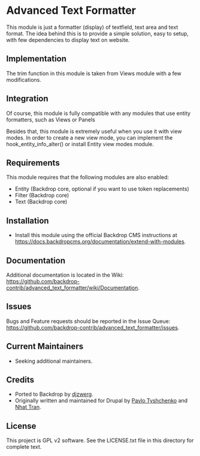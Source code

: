Advanced Text Formatter
=======================

This module is just a formatter (display) of textfield, text area and text
format. The idea behind this is to provide a simple solution, easy to setup,
with few dependencies to display text on website.

Implementation
--------------

The trim function in this module is taken from Views module with a few
modifications.

Integration
-----------

Of course, this module is fully compatible with any modules that use entity
formatters, such as Views or Panels

Besides that, this module is extremely useful when you use it with view modes.
In order to create a new view mode, you can implement the
hook_entity_info_alter() or install Entity view modes module.

Requirements
------------

This module requires that the following modules are also enabled:

 * Entity (Backdrop core, optional if you want to use token replacements)
 * Filter (Backdrop core)
 * Text (Backdrop core)

Installation
------------

- Install this module using the official Backdrop CMS instructions at
  https://docs.backdropcms.org/documentation/extend-with-modules.


Documentation
-------------

Additional documentation is located in the Wiki:
https://github.com/backdrop-contrib/advanced_text_formatter/wiki/Documentation.

Issues
------

Bugs and Feature requests should be reported in the Issue Queue:
https://github.com/backdrop-contrib/advanced_text_formatter/issues.

Current Maintainers
-------------------

- Seeking additional maintainers.

Credits
-------

- Ported to Backdrop by [djzwerg](https://github.com/djzwerg).
- Originally written and maintained for Drupal by [Pavlo Tyshchenko](https://www.drupal.org/u/azovsky) and [Nhat Tran](https://www.drupal.org/u/thmnhat).

License
-------

This project is GPL v2 software.
See the LICENSE.txt file in this directory for complete text.